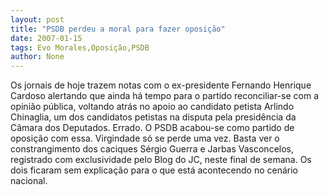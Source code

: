 ```yaml
---
layout: post
title: "PSDB perdeu a moral para fazer oposição"
date: 2007-01-15
tags: Evo Morales,Oposição,PSDB
author: None
---
```

Os jornais de hoje trazem notas com o ex-presidente
 Fernando Henrique Cardoso alertando que ainda há tempo para o partido reconciliar-se com a opinião pública, voltando atrás no apoio ao candidato petista Arlindo Chinaglia, um dos candidatos petistas na disputa pela presidência da Câmara dos Deputados.
Errado. 
O&nbsp;PSDB acabou-se como partido de oposição com essa. Virgindade só se perde uma vez.
Basta ver o constrangimento dos caciques Sérgio Guerra e Jarbas Vasconcelos, registrado com exclusividade pelo Blog do JC, neste final de semana.
Os dois ficaram sem explicação para o que está acontecendo no cenário nacional. 